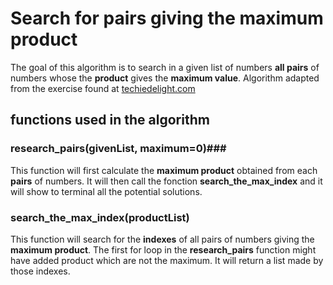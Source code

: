 # Search for pairs giving the maximum product #

The goal of this algorithm is to search in a given list of numbers **all pairs** of numbers whose the **product** gives the **maximum value**.
Algorithm adapted from the exercise found at [techiedelight.com](http://www.techiedelight.com/find-maximum-product-two-integers-array/)

## functions used in the algorithm ##

###  research_pairs(givenList, maximum=0)###
This function will first calculate the **maximum product** obtained from each **pairs** of numbers. It will then call the fonction **search_the_max_index** and it will show to terminal all the potential solutions.

### search_the_max_index(productList) ###
This function will search for the **indexes** of all pairs of numbers giving the **maximum product**. The first for loop in the **research_pairs** function might have added product which are not the maximum. It will return a list made by those indexes.
